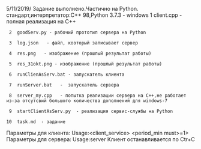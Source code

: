 5/11/2019/
Задание выполнено.Частично на Python.
стандарт,интерпретатор:C++ 98,Python 3.7.3 - windows
     1	client.cpp - полная реализация на С++

     2	goodServ.py - рабочий прототип сервера на Python

     3	log.json   - файл, кооторый записывает сервер

     4	res.png   - изображение (прошлый результат работы)

     5	res_31okt.png - изображение (прошлый результат работы)

     6	runClienAsServ.bat - запускатель клиента
                           
     7	runServer.bat   -  запускатель сервера

     8	server_my.cpp   - попытка реализации сервера на C++,не работает из-за отсутсвий большого количества дополнений для windows-7

     9	startClientAsServ.py  - реализация сервис-службы на Python

    10	task.md  - задание
Параметры для клиента:
Usage:<client_service> <host> <port> <period_min must>=1>
Параметры для сервера:
Usage:server <file to save json>
Клиент останавливается по Ctr+C

